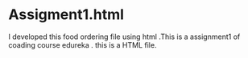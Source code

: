 # Assigment1.html
 I developed this food ordering file using html .This is a assignment1 of coading course edureka . this is a HTML file. 

